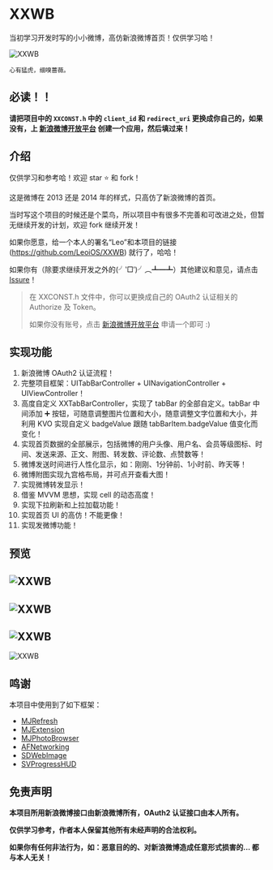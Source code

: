 # XXWB
当初学习开发时写的小小微博，高仿新浪微博首页！仅供学习哈！

![XXWB](https://github.com/LeoiOS/XXWB/blob/master/XXWBDemo.gif)

````objc
心有猛虎，细嗅蔷薇。
````

## 必读！！
**请把项目中的 `XXCONST.h` 中的 `client_id` 和 `redirect_uri` 更换成你自己的，如果没有，上 [新浪微博开放平台](http://open.weibo.com/) 创建一个应用，然后填过来！**


## 介绍

仅供学习和参考哈！欢迎 star ⭐️ 和 fork！

这是微博在 2013 还是 2014 年的样式，只高仿了新浪微博的首页。

当时写这个项目的时候还是个菜鸟，所以项目中有很多不完善和可改进之处，但暂无继续开发的计划，欢迎 fork 继续开发！

如果你愿意，给一个本人的署名“Leo”和本项目的链接 (https://github.com/LeoiOS/XXWB) 就行了，哈哈！

如果你有（除要求继续开发之外的(╯‵□′)╯︵┻━┻）其他建议和意见，请点击 [Issure](https://github.com/LeoiOS/XXWB/issues/new)！


> 在 XXCONST.h 文件中，你可以更换成自己的 OAuth2 认证相关的 Authorize 及 Token。
>
> 如果你没有账号，点击 [新浪微博开放平台](http://open.weibo.com/) 申请一个即可 :)



## 实现功能

1. 新浪微博 OAuth2 认证流程！
2. 完整项目框架：UITabBarController + UINavigationController + UIViewController！
3. 高度自定义 XXTabBarController，实现了 tabBar 的全部自定义。tabBar 中间添加 ➕ 按钮，可随意调整图片位置和大小，随意调整文字位置和大小，并利用 KVO 实现自定义 badgeValue 跟随 tabBarItem.badgeValue 值变化而变化！
4. 实现首页数据的全部展示，包括微博的用户头像、用户名、会员等级图标、时间、发送来源、正文、附图、转发数、评论数、点赞数等！
5. 微博发送时间进行人性化显示，如：刚刚、1分钟前、1小时前、昨天等！
6. 微博附图实现九宫格布局，并可点开查看大图！
7. 实现微博转发显示！
8. 借鉴 MVVM 思想，实现 cell 的动态高度！
9. 实现下拉刷新和上拉加载功能！
10. 实现首页 UI 的高仿！不能更像！
11. 实现发微博功能！



## 预览

![XXWB](https://github.com/LeoiOS/XXWB/blob/master/demo01.png)
---
![XXWB](https://github.com/LeoiOS/XXWB/blob/master/demo02.png)
---
![XXWB](https://github.com/LeoiOS/XXWB/blob/master/demo03.png)
---
![XXWB](https://github.com/LeoiOS/XXWB/blob/master/demo04.png)



## 鸣谢

本项目中使用到了如下框架：

* [MJRefresh](https://github.com/CoderMJLee/MJRefresh)
* [MJExtension](https://github.com/CoderMJLee/MJExtension)
* [MJPhotoBrowser](https://github.com/CoderMJLee)
* [AFNetworking](https://github.com/AFNetworking/AFNetworking)
* [SDWebImage](https://github.com/rs/SDWebImage)
* [SVProgressHUD](https://github.com/TransitApp/SVProgressHUD)




## 免责声明

**本项目所用新浪微博接口由新浪微博所有，OAuth2 认证接口由本人所有。**

**仅供学习参考，作者本人保留其他所有未经声明的合法权利。**

**如果你有任何非法行为，如：恶意目的的、对新浪微博造成任意形式损害的... 都与本人无关！**
